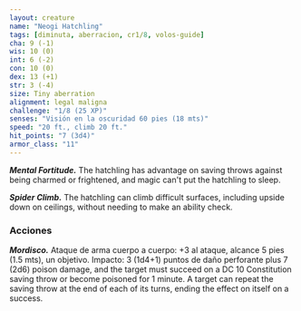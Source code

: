```yaml
---
layout: creature
name: "Neogi Hatchling"
tags: [diminuta, aberracion, cr1/8, volos-guide]
cha: 9 (-1)
wis: 10 (0)
int: 6 (-2)
con: 10 (0)
dex: 13 (+1)
str: 3 (-4)
size: Tiny aberration
alignment: legal maligna
challenge: "1/8 (25 XP)"
senses: "Visión en la oscuridad 60 pies (18 mts)"
speed: "20 ft., climb 20 ft."
hit_points: "7 (3d4)"
armor_class: "11"
---
```


***Mental Fortitude.*** The hatchling has advantage on saving throws against being charmed or frightened, and magic can't put the hatchling to sleep.

***Spider Climb.*** The hatchling can climb difficult surfaces, including upside down on ceilings, without needing to make an ability check.

### Acciones

***Mordisco.*** Ataque de arma cuerpo a cuerpo: +3 al ataque, alcance 5 pies (1.5 mts), un objetivo. Impacto: 3 (1d4+1) puntos de daño perforante plus 7 (2d6) poison damage, and the target must succeed on a DC 10 Constitution saving throw or become poisoned for 1 minute. A target can repeat the saving throw at the end of each of its turns, ending the effect on itself on a success.